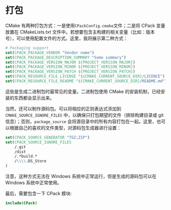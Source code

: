 # 打包

CMake 有两种打包方式：一是使用`CPackConfig.cmake`文件；二是将 CPack 变量放置在 CMakeLists.txt 文件中。若想要包含主构建的相关变量（比如：版本号），可以使用配置文件的方式。这里，我将展示第二种方式：

```cmake
# Packaging support
set(CPACK_PACKAGE_VENDOR "Vendor name")
set(CPACK_PACKAGE_DESCRIPTION_SUMMARY "Some summary")
set(CPACK_PACKAGE_VERSION_MAJOR ${PROJECT_VERSION_MAJOR})
set(CPACK_PACKAGE_VERSION_MINOR ${PROJECT_VERSION_MINOR})
set(CPACK_PACKAGE_VERSION_PATCH ${PROJECT_VERSION_PATCH})
set(CPACK_RESOURCE_FILE_LICENSE "${CMAKE_CURRENT_SOURCE_DIR}/LICENCE")
set(CPACK_RESOURCE_FILE_README "${CMAKE_CURRENT_SOURCE_DIR}/README.md")
```

这些是生成二进制包时最常见的变量。二进制包使用 CMake 的安装机制，已经安装的东西都会显示出来。

当然，还可以制作源码包。可以将相应的正则表达式添加到 `CMAKE_SOURCE_IGNORE_FILES` 中，以确保只打包期望的文件（排除构建目录或 git 信息）；否则，`package_source` 会将源目录中的所有内容打包在一起。这里，也可以根据自己的喜欢的文件类型，对源码包生成器进行设置：

```cmake
set(CPACK_SOURCE_GENERATOR "TGZ;ZIP")
set(CPACK_SOURCE_IGNORE_FILES
    /.git
    /dist
    /.*build.*
    /\\\\.DS_Store
)
```

注意，这种方式无法在 Windows 系统中正常运行，但是生成的源码包可以在 Windows 系统中正常使用。

最后，需要包含一下 CPack 模块:

```cmake
include(CPack)
```
